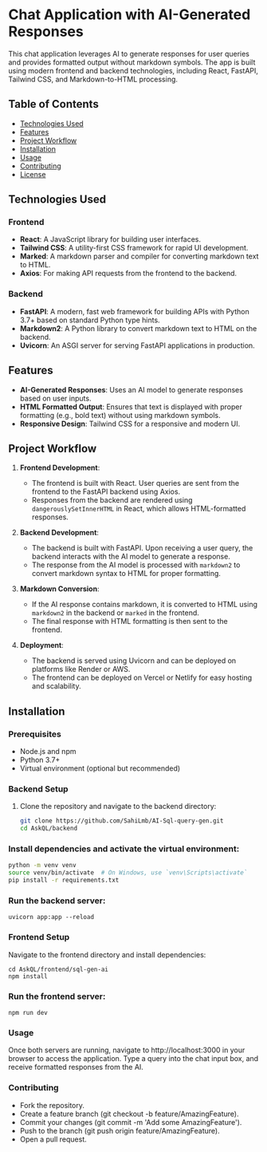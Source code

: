 # Chat Application with AI-Generated Responses

This chat application leverages AI to generate responses for user queries and provides formatted output without markdown symbols. The app is built using modern frontend and backend technologies, including React, FastAPI, Tailwind CSS, and Markdown-to-HTML processing.

## Table of Contents
- [Technologies Used](#technologies-used)
- [Features](#features)
- [Project Workflow](#project-workflow)
- [Installation](#installation)
- [Usage](#usage)
- [Contributing](#contributing)
- [License](#license)

## Technologies Used

### Frontend
- **React**: A JavaScript library for building user interfaces.
- **Tailwind CSS**: A utility-first CSS framework for rapid UI development.
- **Marked**: A markdown parser and compiler for converting markdown text to HTML.
- **Axios**: For making API requests from the frontend to the backend.

### Backend
- **FastAPI**: A modern, fast web framework for building APIs with Python 3.7+ based on standard Python type hints.
- **Markdown2**: A Python library to convert markdown text to HTML on the backend.
- **Uvicorn**: An ASGI server for serving FastAPI applications in production.

## Features
- **AI-Generated Responses**: Uses an AI model to generate responses based on user inputs.
- **HTML Formatted Output**: Ensures that text is displayed with proper formatting (e.g., bold text) without using markdown symbols.
- **Responsive Design**: Tailwind CSS for a responsive and modern UI.

## Project Workflow

1. **Frontend Development**:
   - The frontend is built with React. User queries are sent from the frontend to the FastAPI backend using Axios.
   - Responses from the backend are rendered using `dangerouslySetInnerHTML` in React, which allows HTML-formatted responses.

2. **Backend Development**:
   - The backend is built with FastAPI. Upon receiving a user query, the backend interacts with the AI model to generate a response.
   - The response from the AI model is processed with `markdown2` to convert markdown syntax to HTML for proper formatting.

3. **Markdown Conversion**:
   - If the AI response contains markdown, it is converted to HTML using `markdown2` in the backend or `marked` in the frontend.
   - The final response with HTML formatting is then sent to the frontend.

4. **Deployment**:
   - The backend is served using Uvicorn and can be deployed on platforms like Render or AWS.
   - The frontend can be deployed on Vercel or Netlify for easy hosting and scalability.

## Installation

### Prerequisites
- Node.js and npm
- Python 3.7+
- Virtual environment (optional but recommended)

### Backend Setup
1. Clone the repository and navigate to the backend directory:
   ```bash
   git clone https://github.com/SahiLmb/AI-Sql-query-gen.git
   cd AskQL/backend

### Install dependencies and activate the virtual environment:
```bash
python -m venv venv
source venv/bin/activate  # On Windows, use `venv\Scripts\activate`
pip install -r requirements.txt
```
### Run the backend server:
```
uvicorn app:app --reload
```

### Frontend Setup
Navigate to the frontend directory and install dependencies:
```
cd AskQL/frontend/sql-gen-ai
npm install
```
### Run the frontend server:
```
npm run dev
```

### Usage
Once both servers are running, navigate to http://localhost:3000 in your browser to access the application.
Type a query into the chat input box, and receive formatted responses from the AI.

### Contributing
- Fork the repository.
- Create a feature branch (git checkout -b feature/AmazingFeature).
- Commit your changes (git commit -m 'Add some AmazingFeature').
- Push to the branch (git push origin feature/AmazingFeature).
- Open a pull request.



